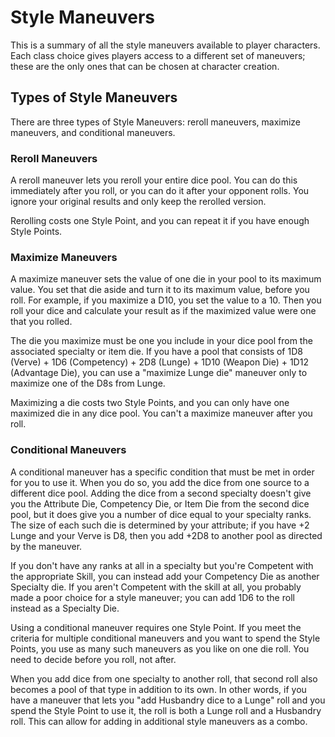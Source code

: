 # Style Maneuvers

This is a summary of all the style maneuvers available to player
characters. Each class choice gives players access to a
different set of maneuvers; these are the only ones that can be chosen
at character creation. 

## Types of Style Maneuvers

There are three types of Style Maneuvers: reroll maneuvers, maximize
maneuvers, and conditional maneuvers.

### Reroll Maneuvers

A reroll maneuver lets you reroll your entire dice pool. You can
do this immediately after you roll, or you can do it after your opponent
rolls. You ignore your original results and only keep the rerolled
version.

Rerolling costs one Style Point, and you can repeat it if you have
enough Style Points.

### Maximize Maneuvers

A maximize maneuver sets the value of one die in your pool to its
maximum value. You set that die aside and turn it to its maximum
value, before you roll. For example, if you maximize a D10, you set the
value to a 10. Then you roll your dice and calculate your result as if
the maximized value were one that you rolled.

The die you maximize must be one you include in your dice pool from
the associated specialty or item die. If you have a pool that consists
of 1D8 (Verve) + 1D6 (Competency) + 2D8 (Lunge) + 1D10 (Weapon Die) +
1D12 (Advantage Die), you can use a "maximize Lunge die" maneuver only
to maximize one of the D8s from Lunge.

Maximizing a die costs two Style Points, and you can only have one
maximized die in any dice pool. You can't a maximize maneuver after you
roll.

### Conditional Maneuvers

A conditional maneuver has a specific condition that must be met in
order for you to use it. When you do so, you add the dice from one
source to a different dice pool. Adding the dice from a second
specialty doesn't give you the Attribute Die, Competency Die, or Item
Die from the second dice pool, but it does give you a number of dice
equal to your specialty ranks. The size of each such die is determined
by your attribute; if you have +2 Lunge and your Verve is D8, then you
add +2D8 to another pool as directed by the maneuver.

If you don't have any ranks at all in a specialty but you're
Competent with the appropriate Skill, you can instead add your
Competency Die as another Specialty die. If you aren't Competent with
the skill at all, you probably made a poor choice for a style maneuver;
you can add 1D6 to the roll instead as a Specialty Die.

Using a conditional maneuver requires one Style Point. If you meet
the criteria for multiple conditional maneuvers and you want to spend
the Style Points, you use as many such maneuvers as you like on one die
roll. You need to decide before you roll, not after.

When you add dice from one specialty to another roll, that second
roll also becomes a pool of that type in addition to its own. In other
words, if you have a maneuver that lets you "add Husbandry dice to a
Lunge" roll and you spend the Style Point to use it, the roll is both a
Lunge roll and a Husbandry roll. This can allow for adding in additional
style maneuvers as a combo.

